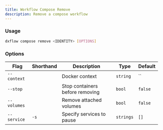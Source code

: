 ```yaml
---
title: Workflow Compose Remove 
description: Remove a compose workflow
---
```


### Usage

```bash [Terminal]
dxflow compose remove <IDENTITY> [OPTIONS]
```

### Options

| Flag | Shorthand | Description | Type | Default |
|------|-----------|-------------|------|---------|
| `--context` |  | Docker context | `string` | `` |
| `--stop` |  | Stop containers before removing | `bool` | `false` |
| `--volumes` |  | Remove attached volumes | `bool` | `false` |
| `--service` | `-s` | Specify services to pause | `strings` | `[]` |

